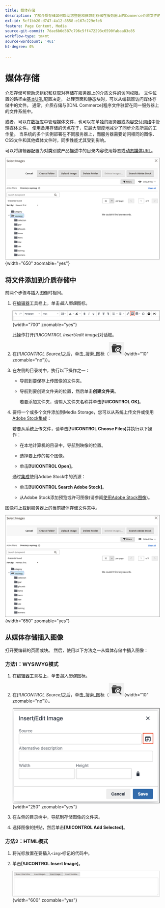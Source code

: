 ```yaml
---
title: 媒体存储
description: 了解介质存储如何帮助您整理和获取对存储在服务器上的Commerce介质文件的访问权限。
exl-id: 5cf1bb20-d747-4a12-8558-e167c229efe8
feature: Page Content, Media
source-git-commit: 7dae6b6d387c796c5ff472293c6590fabaa83e85
workflow-type: tm+mt
source-wordcount: '461'
ht-degree: 0%

---
```


# 媒体存储

介质存储可帮助您组织和获取对存储在服务器上的介质文件的访问权限。 文件位置的路径由[基本URL](../stores-purchase/store-urls.md)配置决定。 处理页面和静态块时，可以从编辑器访问媒体存储中的文件。 通常，介质存储与[!DNL Commerce]程序文件驻留在同一服务器上的文件系统中。

或者，可以在[数据库](media-storage-database.md)中管理媒体文件，也可以在单独的服务器或[内容交付网络](media-storage-content-delivery-network.md)中管理媒体文件。 使用备用存储的优点在于，它最大限度地减少了同步介质所需的工作量。 当系统的多个实例部署在不同服务器上，而服务器需要访问相同的图像、CSS文件和其他媒体文件时，同步性能尤其受到影响。

可以将编辑器配置为对类别或产品描述中的目录内容使用静态或[动态媒体URL](../catalog/catalog-urls.md#configure-catalog-media-url-format)。

![[!DNL Commerce]媒体存储](./assets/media-storage.png){width="650" zoomable="yes"}

## 将文件添加到介质存储中

前两个步骤与插入图像时相同。

1. 在[编辑器](editor.md)工具栏上，单击&#x200B;_插入图像_&#x200B;图标。

   ![插入图像图标](./assets/editor-toolbar-image-button.png){width="700" zoomable="yes"}

   此操作打开&#x200B;_[!UICONTROL Insert/edit image]_&#x200B;对话框。

1. 在&#x200B;_[!UICONTROL Source]_&#x200B;之后，单击_&#x200B;搜索&#x200B;_图标（![搜索图标](./assets/media-gallery-icon-browse.png){width="10" zoomable="no"}）。

1. 在左侧的目录树中，执行以下操作之一：

   - 导航到要保存上传图像的文件夹。

   - 导航到要创建文件夹的位置，然后单击&#x200B;**创建文件夹**。

     若要添加文件夹，请输入文件夹名称并单击&#x200B;**[!UICONTROL OK]**。

1. 要将一个或多个文件添加到Media Storage，您可以从系统上传文件或使用[Adobe Stock集成](adobe-stock.md)：

   若要从系统上传文件，请单击&#x200B;**[!UICONTROL Choose Files]**&#x200B;并执行以下操作：

   - 在本地计算机的目录中，导航到映像的位置。

   - 选择要上传的每个图像。

   - 单击&#x200B;**[!UICONTROL Open]**。

   通过[集成](adobe-stock.md)使用Adobe Stock中的资源：

   - 单击&#x200B;**[!UICONTROL Search Adobe Stock]**。

   - 从Adobe Stock添加预览或许可图像(请参阅[使用Adobe Stock图像](adobe-stock-manage.md))。

图像将上载到服务器上的当前媒体存储文件夹中。

![[!DNL Commerce]媒体存储](./assets/media-storage.png){width="650" zoomable="yes"}

## 从媒体存储插入图像

打开要编辑的页面或块。 然后，使用以下方法之一从媒体存储中插入图像：

### 方法1：WYSIWYG模式

1. 在[编辑器](editor.md)工具栏上，单击&#x200B;_插入图像_&#x200B;图标。

1. 在&#x200B;_[!UICONTROL Source]_&#x200B;之后，单击_&#x200B;搜索&#x200B;_图标（![搜索图标](./assets/media-gallery-icon-browse.png){width="10" zoomable="no"}）。

   ![选择搜索图标](./assets/editor-dialog-insert-image.png){width="250" zoomable="yes"}

1. 在左侧的目录树中，导航到存储图像的文件夹。

1. 选择图像的拼贴，然后单击&#x200B;**[!UICONTROL Add Selected]**。

### 方法2：HTML模式

1. 将光标放置在要插入`<img>`标记的代码中。

1. 单击&#x200B;**[!UICONTROL Insert Image]**。

   ![插入图像(HTML模式)](./assets/editor-html-mode-insert-image.png){width="600" zoomable="yes"}
